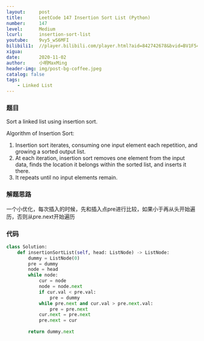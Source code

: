 ```yaml
---
layout:     post
title:      LeetCode 147 Insertion Sort List (Python)
number:     147
level:      Medium
lcurl:      insertion-sort-list
youtube:    9vy5_wS6MFI
bilibili1:  //player.bilibili.com/player.html?aid=842742678&bvid=BV1F54y1k7oU&cid=251911287&page=1
xigua:      
date:       2020-11-02
author:     小明MaxMing
header-img: img/post-bg-coffee.jpeg
catalog: false
tags:
    - Linked List
---
```


### 题目

Sort a linked list using insertion sort.

Algorithm of Insertion Sort:

1. Insertion sort iterates, consuming one input element each repetition, and growing a sorted output list.
2. At each iteration, insertion sort removes one element from the input data, finds the location it belongs within the sorted list, and inserts it there.
3. It repeats until no input elements remain.

### 解题思路

一个小优化，每次插入的时候，先和插入点pre进行比较，如果小于再从头开始遍历，否则从pre.next开始遍历

### 代码
```python
class Solution:
    def insertionSortList(self, head: ListNode) -> ListNode:
        dummy = ListNode(0)
        pre = dummy
        node = head
        while node:
            cur = node
            node = node.next
            if cur.val < pre.val:
                pre = dummy
            while pre.next and cur.val > pre.next.val:
                pre = pre.next
            cur.next = pre.next
            pre.next = cur
            
        return dummy.next
```
